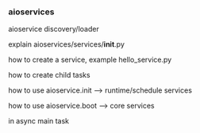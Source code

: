 
### aioservices 

aioservice discovery/loader

explain aioservices/services/__init__.py

how to create a service, example hello_service.py

how to create child tasks

how to use aioservice.init --> runtime/schedule services 

how to use aioservice.boot --> core services 

in async main task
